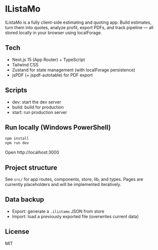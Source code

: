# IListaMo

IListaMo is a fully client-side estimating and quoting app. Build estimates, turn them into quotes, analyze profit, export PDFs, and track pipeline — all stored locally in your browser using localForage.

## Tech
- Next.js 15 (App Router) + TypeScript
- Tailwind CSS
- Zustand for state management (with localForage persistence)
- jsPDF (+ jspdf-autotable) for PDF export


## Scripts
- dev: start the dev server
- build: build for production
- start: run production server

## Run locally (Windows PowerShell)
```powershell
npm install
npm run dev
```

Open http://localhost:3000

## Project structure
See `src/` for app routes, components, store, lib, and types. Pages are currently placeholders and will be implemented iteratively.

## Data backup
- Export: generate a `.ilistamo` JSON from store
- Import: load a previously exported file (overwrites current data)

## License
MIT
